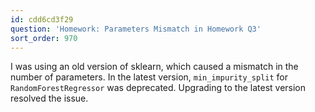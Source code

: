 ```yaml
---
id: cdd6cd3f29
question: 'Homework: Parameters Mismatch in Homework Q3'
sort_order: 970
---
```


I was using an old version of sklearn, which caused a mismatch in the number of parameters. In the latest version, `min_impurity_split` for `RandomForestRegressor` was deprecated. Upgrading to the latest version resolved the issue.